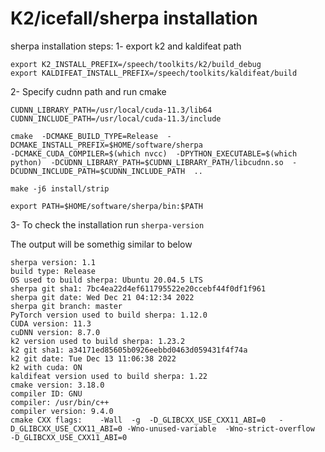 # K2/icefall/sherpa installation



sherpa installation steps:
1- export k2 and kaldifeat path
```
export K2_INSTALL_PREFIX=/speech/toolkits/k2/build_debug
export KALDIFEAT_INSTALL_PREFIX=/speech/toolkits/kaldifeat/build
```

2- Specify cudnn path and run cmake

```
CUDNN_LIBRARY_PATH=/usr/local/cuda-11.3/lib64
CUDNN_INCLUDE_PATH=/usr/local/cuda-11.3/include

cmake  -DCMAKE_BUILD_TYPE=Release  -DCMAKE_INSTALL_PREFIX=$HOME/software/sherpa  
-DCMAKE_CUDA_COMPILER=$(which nvcc)  -DPYTHON_EXECUTABLE=$(which python)  -DCUDNN_LIBRARY_PATH=$CUDNN_LIBRARY_PATH/libcudnn.so  -DCUDNN_INCLUDE_PATH=$CUDNN_INCLUDE_PATH  ..

make -j6 install/strip

export PATH=$HOME/software/sherpa/bin:$PATH
```
3- To check the installation run 
`sherpa-version`

The output will be somethig similar to below

```
sherpa version: 1.1
build type: Release
OS used to build sherpa: Ubuntu 20.04.5 LTS
sherpa git sha1: 7bc4ea22d4ef611795522e20ccebf44f0df1f961
sherpa git date: Wed Dec 21 04:12:34 2022
sherpa git branch: master
PyTorch version used to build sherpa: 1.12.0
CUDA version: 11.3
cuDNN version: 8.7.0
k2 version used to build sherpa: 1.23.2
k2 git sha1: a34171ed85605b0926eebbd0463d059431f4f74a
k2 git date: Tue Dec 13 11:06:38 2022
k2 with cuda: ON
kaldifeat version used to build sherpa: 1.22
cmake version: 3.18.0
compiler ID: GNU
compiler: /usr/bin/c++
compiler version: 9.4.0
cmake CXX flags:    -Wall  -g  -D_GLIBCXX_USE_CXX11_ABI=0   -D_GLIBCXX_USE_CXX11_ABI=0 -Wno-unused-variable  -Wno-strict-overflow   -D_GLIBCXX_USE_CXX11_ABI=0
```
